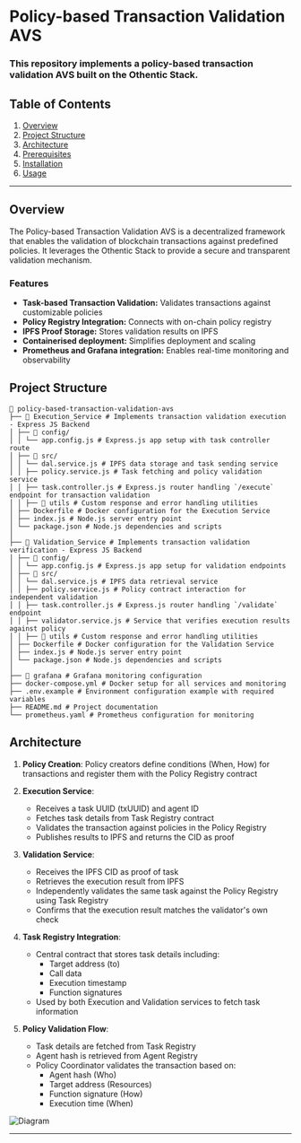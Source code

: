 # Policy-based Transaction Validation AVS

### This repository implements a policy-based transaction validation AVS built on the Othentic Stack.

## Table of Contents

1. [Overview](#overview)
2. [Project Structure](#project-structure)
3. [Architecture](#architecture)
4. [Prerequisites](#prerequisites)
5. [Installation](#installation)
6. [Usage](#usage)

---

## Overview

The Policy-based Transaction Validation AVS is a decentralized framework that enables the validation of blockchain transactions against predefined policies. It leverages the Othentic Stack to provide a secure and transparent validation mechanism.

### Features

- **Task-based Transaction Validation:** Validates transactions against customizable policies
- **Policy Registry Integration:** Connects with on-chain policy registry
- **IPFS Proof Storage:** Stores validation results on IPFS
- **Containerised deployment:** Simplifies deployment and scaling
- **Prometheus and Grafana integration:** Enables real-time monitoring and observability

## Project Structure

```mdx
📂 policy-based-transaction-validation-avs
├── 📂 Execution_Service # Implements transaction validation execution - Express JS Backend
│ ├── 📂 config/
│ │ └── app.config.js # Express.js app setup with task controller route
│ ├── 📂 src/
│ │ └── dal.service.js # IPFS data storage and task sending service
│ │ ├── policy.service.js # Task fetching and policy validation service
│ │ ├── task.controller.js # Express.js router handling `/execute` endpoint for transaction validation
│ │ ├── 📂 utils # Custom response and error handling utilities
│ ├── Dockerfile # Docker configuration for the Execution Service
│ ├── index.js # Node.js server entry point
│ └── package.json # Node.js dependencies and scripts
│
├── 📂 Validation_Service # Implements transaction validation verification - Express JS Backend
│ ├── 📂 config/
│ │ └── app.config.js # Express.js app setup for validation endpoints
│ ├── 📂 src/
│ │ └── dal.service.js # IPFS data retrieval service
│ │ ├── policy.service.js # Policy contract interaction for independent validation
│ │ ├── task.controller.js # Express.js router handling `/validate` endpoint
│ │ ├── validator.service.js # Service that verifies execution results against policy
│ │ ├── 📂 utils # Custom response and error handling utilities
│ ├── Dockerfile # Docker configuration for the Validation Service
│ ├── index.js # Node.js server entry point
│ └── package.json # Node.js dependencies and scripts
│
├── 📂 grafana # Grafana monitoring configuration
├── docker-compose.yml # Docker setup for all services and monitoring
├── .env.example # Environment configuration example with required variables
├── README.md # Project documentation
└── prometheus.yaml # Prometheus configuration for monitoring
```

## Architecture

1. **Policy Creation**: Policy creators define conditions (When, How) for transactions and register them with the Policy Registry contract

2. **Execution Service**:

   - Receives a task UUID (txUUID) and agent ID
   - Fetches task details from Task Registry contract
   - Validates the transaction against policies in the Policy Registry
   - Publishes results to IPFS and returns the CID as proof

3. **Validation Service**:

   - Receives the IPFS CID as proof of task
   - Retrieves the execution result from IPFS
   - Independently validates the same task against the Policy Registry using Task Registry
   - Confirms that the execution result matches the validator's own check

4. **Task Registry Integration**:

   - Central contract that stores task details including:
     - Target address (to)
     - Call data
     - Execution timestamp
     - Function signatures
   - Used by both Execution and Validation services to fetch task information

5. **Policy Validation Flow**:
   - Task details are fetched from Task Registry
   - Agent hash is retrieved from Agent Registry
   - Policy Coordinator validates the transaction based on:
     - Agent hash (Who)
     - Target address (Resources)
     - Function signature (How)
     - Execution time (When)

![Diagram](https://github.com/user-attachments/assets/8c60b9c4-e1b1-468b-a8cb-e0a59a604d21)

---
